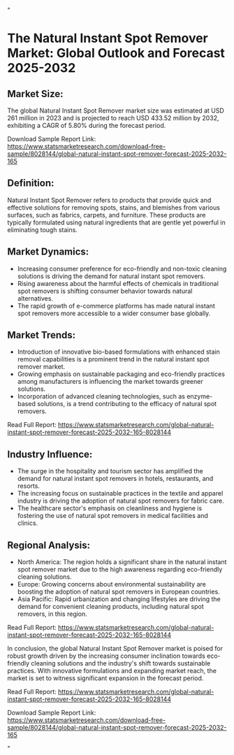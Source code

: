 "<h1>The Natural Instant Spot Remover Market: Global Outlook and Forecast 2025-2032</h1>

<h2>Market Size:</h2>
<p>The global Natural Instant Spot Remover market size was estimated at USD 261 million in 2023 and is projected to reach USD 433.52 million by 2032, exhibiting a CAGR of 5.80% during the forecast period.</p>
<p>Download Sample Report Link: <a href='https://www.statsmarketresearch.com/download-free-sample/8028144/global-natural-instant-spot-remover-forecast-2025-2032-165'>https://www.statsmarketresearch.com/download-free-sample/8028144/global-natural-instant-spot-remover-forecast-2025-2032-165</a></p>

<h2>Definition:</h2>
<p>Natural Instant Spot Remover refers to products that provide quick and effective solutions for removing spots, stains, and blemishes from various surfaces, such as fabrics, carpets, and furniture. These products are typically formulated using natural ingredients that are gentle yet powerful in eliminating tough stains.</p>

<h2>Market Dynamics:</h2>
<ul>
  <li>Increasing consumer preference for eco-friendly and non-toxic cleaning solutions is driving the demand for natural instant spot removers.</li>
  <li>Rising awareness about the harmful effects of chemicals in traditional spot removers is shifting consumer behavior towards natural alternatives.</li>
  <li>The rapid growth of e-commerce platforms has made natural instant spot removers more accessible to a wider consumer base globally.</li>
</ul>

<h2>Market Trends:</h2>
<ul>
  <li>Introduction of innovative bio-based formulations with enhanced stain removal capabilities is a prominent trend in the natural instant spot remover market.</li>
  <li>Growing emphasis on sustainable packaging and eco-friendly practices among manufacturers is influencing the market towards greener solutions.</li>
  <li>Incorporation of advanced cleaning technologies, such as enzyme-based solutions, is a trend contributing to the efficacy of natural spot removers.</li>
</ul>
<p>Read Full Report: <a href='https://www.statsmarketresearch.com/global-natural-instant-spot-remover-forecast-2025-2032-165-8028144'>https://www.statsmarketresearch.com/global-natural-instant-spot-remover-forecast-2025-2032-165-8028144</a></p>

<h2>Industry Influence:</h2>
<ul>
  <li>The surge in the hospitality and tourism sector has amplified the demand for natural instant spot removers in hotels, restaurants, and resorts.</li>
  <li>The increasing focus on sustainable practices in the textile and apparel industry is driving the adoption of natural spot removers for fabric care.</li>
  <li>The healthcare sector's emphasis on cleanliness and hygiene is fostering the use of natural spot removers in medical facilities and clinics.</li>
</ul>

<h2>Regional Analysis:</h2>
<ul>
  <li>North America: The region holds a significant share in the natural instant spot remover market due to the high awareness regarding eco-friendly cleaning solutions.</li>
  <li>Europe: Growing concerns about environmental sustainability are boosting the adoption of natural spot removers in European countries.</li>
  <li>Asia Pacific: Rapid urbanization and changing lifestyles are driving the demand for convenient cleaning products, including natural spot removers, in this region.</li>
</ul>
<p>Read Full Report: <a href='https://www.statsmarketresearch.com/global-natural-instant-spot-remover-forecast-2025-2032-165-8028144'>https://www.statsmarketresearch.com/global-natural-instant-spot-remover-forecast-2025-2032-165-8028144</a></p>

In conclusion, the global Natural Instant Spot Remover market is poised for robust growth driven by the increasing consumer inclination towards eco-friendly cleaning solutions and the industry's shift towards sustainable practices. With innovative formulations and expanding market reach, the market is set to witness significant expansion in the forecast period.

<p>Read Full Report: <a href='https://www.statsmarketresearch.com/global-natural-instant-spot-remover-forecast-2025-2032-165-8028144'>https://www.statsmarketresearch.com/global-natural-instant-spot-remover-forecast-2025-2032-165-8028144</a></p>
<p>Download Sample Report Link: <a href='https://www.statsmarketresearch.com/download-free-sample/8028144/global-natural-instant-spot-remover-forecast-2025-2032-165'>https://www.statsmarketresearch.com/download-free-sample/8028144/global-natural-instant-spot-remover-forecast-2025-2032-165</a></p>"
